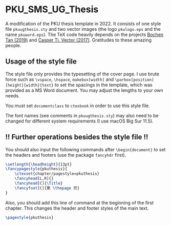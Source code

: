 # PKU_SMS_UG_Thesis
A modification of the PKU thesis template in 2022. It consists of one style file `pkuugthesis.sty` and two vector images (the logo `pkulogo.eps` and the name `pkuword.eps`).
The TeX code heavily depends on the projects [Bochen Tan (2019)](https://github.com/tbcdebug/PKU_EECS_UGR_THSS) and [Casper Ti. Vector (2017)]( https://github.com/JoeHF/aet_paper). Gratitudes to these amazing people.

## Usage of the style file
The style file only provides the typesetting of the cover page.
I use brute force such as `\vspace`, `\hspace`, `makebox[width]` and `\parbox[position][height]{width}{text}` to set the spacings in the template, which was provided as a MS Word document. You may adjust the lengths to your own needs.

You must set `documentclass` to `ctexbook` in order to use this style file.

The font names (see comments in `pkuugthesis.sty`) may also need to be changed for different system requirements (I use macOS Big Sur 11.5).

## :bangbang: Further operations besides the style file :bangbang:
You should also input the following commands after `\begin{document}` to set the headers and footers (use the package `fancyhdr` first).
```LaTeX
\setlength{\headheight}{13pt}
\fancypagestyle{pkuthesis}{
    \ctexset{chapter/pagestyle=pkuthesis}
    \fancyhead[L,R]{}
    \fancyhead[C]{\Title}
    \fancyfoot[C]{第 \thepage 页}
}
```
Also, you should add this line of command at the beginning of the first chapter. This changes the header and footer styles of the main text.
```LaTeX
\pagestyle{pkuthesis}
```
